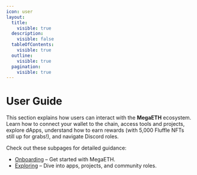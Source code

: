 ```yaml
---
icon: user
layout:
  title:
    visible: true
  description:
    visible: false
  tableOfContents:
    visible: true
  outline:
    visible: true
  pagination:
    visible: true
---
```


# User Guide

This section explains how users can interact with the **MegaETH** ecosystem. Learn how to connect your wallet to the chain, access tools and projects, explore dApps, understand how to earn rewards (with 5,000 Fluffle NFTs still up for grabs!), and navigate Discord roles.

Check out these subpages for detailed guidance:

* [Onboarding](onboarding.md) – Get started with MegaETH.
* [Exploring](exploring.md) – Dive into apps, projects, and community roles.
